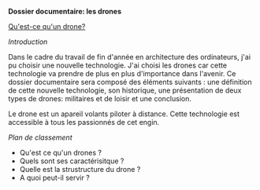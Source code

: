 **Dossier documentaire: les drones**

[Qu'est-ce qu'un drone?](docs\historique.md)


*Introduction*

Dans le cadre du travail de fin d'année en architecture des ordinateurs, j'ai pu choisir une nouvelle technologie. J'ai choisi les drones car cette technologie va prendre de plus en plus d'importance dans l'avenir. Ce dossier documentaire sera composé des éléments suivants : une définition de cette nouvelle technologie, son historique, une présentation de deux types de drones: militaires et de loisir et une conclusion.

Le drone est un apareil volants piloter à distance. Cette technologie est accessible à tous les passionnés de cet engin.

*Plan de classement*

* Qu'est ce qu'un drones ?
* Quels sont ses caractérisitque ?
* Quelle est la strustructure du drone ?
* A quoi peut-il servir ?
